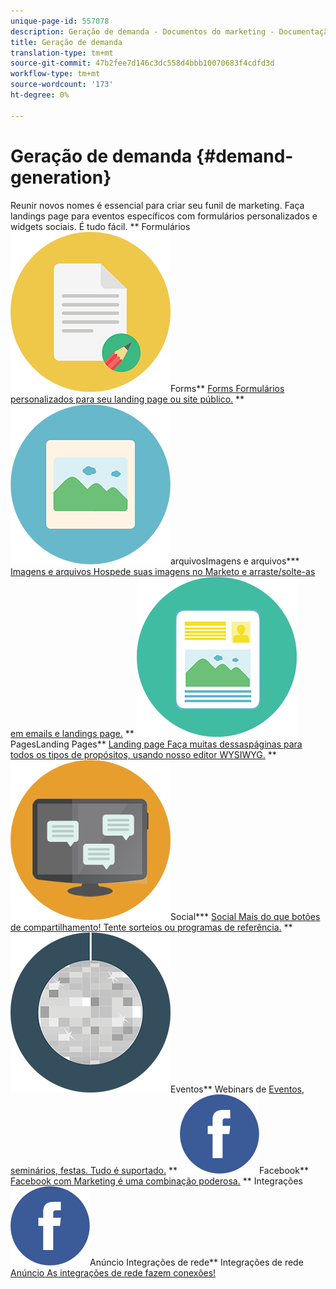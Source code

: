```yaml
---
unique-page-id: 557078
description: Geração de demanda - Documentos do marketing - Documentação do produto
title: Geração de demanda
translation-type: tm+mt
source-git-commit: 47b2fee7d146c3dc558d4bbb10070683f4cdfd3d
workflow-type: tm+mt
source-wordcount: '173'
ht-degree: 0%

---
```



# Geração de demanda {#demand-generation}

Reunir novos nomes é essencial para criar seu funil de marketing. Faça landings page para eventos específicos com formulários personalizados e widgets sociais. É tudo fácil.
** Formulários ![](assets/documents-bookmarks-16.png)Forms** [Forms Formulários personalizados para seu landing page ou site público.](https://docs.marketo.com/display/DOCS/Forms)     ** ![Imagens e](assets/graphic-design-tools-06.png)arquivosImagens e arquivos*** [Imagens e arquivos Hospede suas imagens no Marketo e arraste/solte-as em emails e landings page.](https://docs.marketo.com/display/DOCS/Images+and+Files)     ** ![Landing](assets/office-artboard-80.png)PagesLanding Pages** [Landing page Faça muitas dessaspáginas para todos os tipos de propósitos, usando nosso editor WYSIWYG.](https://docs.marketo.com/pages/viewpage.action?pageId=2359689)     ** ![](assets/chat-messages-18.png)Social*** [Social Mais do que botões de compartilhamento! Tente sorteios ou programas de referência.](https://docs.marketo.com/display/DOCS/Social)     ** ![](assets/party-10.png)Eventos** Webinars de [Eventos, seminários, festas. Tudo é suportado.](https://docs.marketo.com/pages/viewpage.action?pageId=2949755)     ** ![](assets/facebook-icon.png)Facebook** [Facebook com Marketing é uma combinação poderosa.](https://docs.marketo.com/display/DOCS/Facebook)     ** Integrações ![de rede](assets/facebook-icon.png)Anúncio Integrações de rede** Integrações de rede [Anúncio As integrações de rede fazem conexões!](https://docs.marketo.com/display/DOCS/Ad+Network+Integrations)